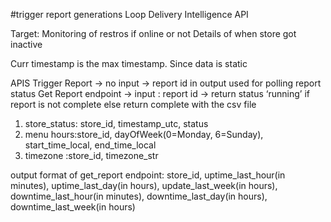 #trigger report generations
Loop Delivery Intelligence API

Target:
Monitoring of restros if online or not
Details of when store got inactive

Curr timestamp is the max timestamp. Since data is static


APIS
Trigger Report
-> no input
-> report id in output used for polling report status
Get Report endpoint 
-> input : report id
-> return status ‘running’ if report  is not complete
    		else return complete with the csv file

1. store_status: store_id, timestamp_utc, status
2. menu hours:store_id, dayOfWeek(0=Monday, 6=Sunday), start_time_local, end_time_local
3. timezone :store_id, timezone_str

output format of get_report endpoint:
store_id, uptime_last_hour(in minutes), uptime_last_day(in hours), update_last_week(in hours), downtime_last_hour(in minutes), downtime_last_day(in hours), downtime_last_week(in hours) 

